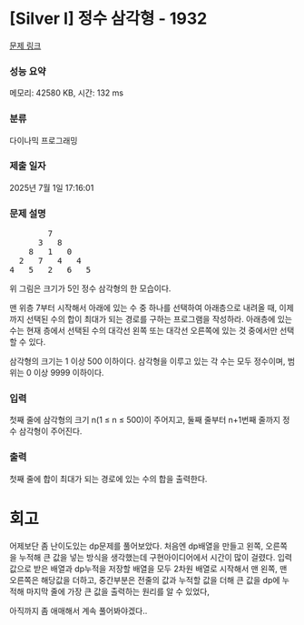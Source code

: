 # [Silver I] 정수 삼각형 - 1932 

[문제 링크](https://www.acmicpc.net/problem/1932) 

### 성능 요약

메모리: 42580 KB, 시간: 132 ms

### 분류

다이나믹 프로그래밍

### 제출 일자

2025년 7월 1일 17:16:01

### 문제 설명

<pre>        7
      3   8
    8   1   0
  2   7   4   4
4   5   2   6   5</pre>

<p>위 그림은 크기가 5인 정수 삼각형의 한 모습이다.</p>

<p>맨 위층 7부터 시작해서 아래에 있는 수 중 하나를 선택하여 아래층으로 내려올 때, 이제까지 선택된 수의 합이 최대가 되는 경로를 구하는 프로그램을 작성하라. 아래층에 있는 수는 현재 층에서 선택된 수의 대각선 왼쪽 또는 대각선 오른쪽에 있는 것 중에서만 선택할 수 있다.</p>

<p>삼각형의 크기는 1 이상 500 이하이다. 삼각형을 이루고 있는 각 수는 모두 정수이며, 범위는 0 이상 9999 이하이다.</p>

### 입력 

 <p>첫째 줄에 삼각형의 크기 n(1 ≤ n ≤ 500)이 주어지고, 둘째 줄부터 n+1번째 줄까지 정수 삼각형이 주어진다.</p>

### 출력 

 <p>첫째 줄에 합이 최대가 되는 경로에 있는 수의 합을 출력한다.</p>

# 회고

어제보단 좀 난이도있는 dp문제를 풀어보았다. 처음엔 dp배열을 만들고 왼쪽, 오른쪽 을 누적해 큰 값을 넣는 방식을 생각했는데 구현아이디어에서 시간이 많이 걸렸다. 입력 값으로 받은 배열과 dp누적을 저장할 배열을 모두 2차원 배열로 시작해서 맨 왼쪽, 맨 오른쪽은 해당값을 더하고, 중간부분은 전줄의 값과 누적할 값을 더해 큰 값을 dp에 누적해 마지막 줄에 가장 큰 값을 출력하는 원리를 알 수 있었다,

아직까지 좀 애매해서 계속 풀어봐야겠다..
